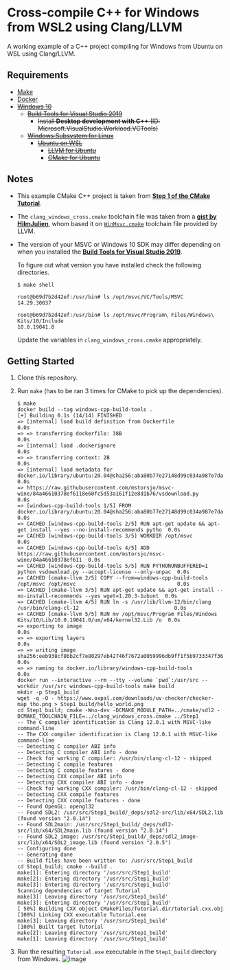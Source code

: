 # Cross-compile C++ for Windows from WSL2 using Clang/LLVM

A working example of a C++ project compiling for Windows from Ubuntu on WSL using Clang/LLVM.

## Requirements
-   [Make](https://www.gnu.org/software/make/)
-   [Docker](https://docs.docker.com/get-docker/)
-   ~~[Windows 10](https://www.microsoft.com/en-gb/software-download/windows10)~~
    -   ~~[Build Tools for Visual Studio 2019](https://visualstudio.microsoft.com/downloads/#build-tools-for-visual-studio-2019)~~
        -   ~~Install **Desktop development with C++** (ID: Microsoft.VisualStudio.Workload.VCTools)~~
    -   ~~[Windows Subsystem for Linux](https://docs.microsoft.com/en-us/windows/wsl/install-win10)~~
        -   ~~[Ubuntu on WSL](https://ubuntu.com/wsl)~~
            -   ~~[LLVM for Ubuntu](https://apt.llvm.org/)~~
            -   ~~[CMake for Ubuntu](https://apt.kitware.com/)~~

## Notes

-   This example CMake C++ project is taken from [**Step 1 of the CMake Tutorial**](https://cmake.org/cmake/help/latest/guide/tutorial/index.html#a-basic-starting-point-step-1).
-   The `clang_windows_cross.cmake` toolchain file was taken from a [**gist by HilmJulien**](https://gist.github.com/HiImJulien/3eb47d7d874fe5483810bd77940e74c0), whom based it on [`WinMsvc.cmake`](https://github.com/llvm/llvm-project/blob/llvmorg-12.0.0/llvm/cmake/platforms/WinMsvc.cmake) toolchain file provided by LLVM.
-   The version of your MSVC or Windows 10 SDK may differ depending on when you installed the [**Build Tools for Visual Studio 2019**](https://visualstudio.microsoft.com/downloads/#build-tools-for-visual-studio-2019).

    To figure out what version you have installed check the following directories.
    ```shell
    $ make shell

    root@b69d7b2d42ef:/usr/bin# ls /opt/msvc/VC/Tools/MSVC
    14.29.30037

    root@b69d7b2d42ef:/usr/bin# ls /opt/msvc/Program\ Files/Windows\ Kits/10/Include
    10.0.19041.0
    ```
    Update the variables in `clang_windows_cross.cmake` appropriately.

## Getting Started

1.  Clone this repository.

2.  Run `make` (has to be ran 3 times for CMake to pick up the dependencies).
    ```shell
    $ make
    docker build --tag windows-cpp-build-tools .
    [+] Building 0.1s (14/14) FINISHED                                                                                       
    => [internal] load build definition from Dockerfile                                                                0.0s
    => => transferring dockerfile: 38B                                                                                 0.0s
    => [internal] load .dockerignore                                                                                   0.0s
    => => transferring context: 2B                                                                                     0.0s
    => [internal] load metadata for docker.io/library/ubuntu:20.04@sha256:aba80b77e27148d99c034a987e7da3a287ed4553903  0.0s
    => https://raw.githubusercontent.com/mstorsjo/msvc-wine/84a46610378ef6118e60fc5d53a161f12e8d1b76/vsdownload.py     0.0s
    => [windows-cpp-build-tools 1/5] FROM docker.io/library/ubuntu:20.04@sha256:aba80b77e27148d99c034a987e7da3a287ed4  0.0s
    => CACHED [windows-cpp-build-tools 2/5] RUN apt-get update && apt-get install --yes --no-install-recommends pytho  0.0s
    => CACHED [windows-cpp-build-tools 3/5] WORKDIR /opt/msvc                                                          0.0s
    => CACHED [windows-cpp-build-tools 4/5] ADD https://raw.githubusercontent.com/mstorsjo/msvc-wine/84a46610378ef611  0.0s
    => CACHED [windows-cpp-build-tools 5/5] RUN PYTHONUNBUFFERED=1 python vsdownload.py --accept-license --only-unpac  0.0s
    => CACHED [cmake-llvm 2/5] COPY --from=windows-cpp-build-tools /opt/msvc /opt/msvc                                 0.0s
    => CACHED [cmake-llvm 3/5] RUN apt-get update && apt-get install --no-install-recommends --yes wget=1.20.3-1ubunt  0.0s
    => CACHED [cmake-llvm 4/5] RUN ln -s /usr/lib/llvm-12/bin/clang /usr/bin/clang-cl-12                               0.0s
    => CACHED [cmake-llvm 5/5] RUN mv /opt/msvc/Program Files/Windows Kits/10/Lib/10.0.19041.0/um/x64/kernel32.Lib /o  0.0s
    => exporting to image                                                                                              0.0s
    => => exporting layers                                                                                             0.0s
    => => writing image sha256:eeb938cf86b2cf7e80297eb42746f7672a0059996db9ff1f5b9733347f360a21                        0.0s
    => => naming to docker.io/library/windows-cpp-build-tools                                                          0.0s
    docker run --interactive --rm --tty --volume `pwd`:/usr/src --workdir /usr/src windows-cpp-build-tools make build
    mkdir -p Step1_build 
    wget -q -O - https://www.oxpal.com/downloads/uv-checker/checker-map_tho.png > Step1_build/hello_world.png
    cd Step1_build; cmake -Wno-dev -DCMAKE_MODULE_PATH=../cmake/sdl2 -DCMAKE_TOOLCHAIN_FILE=../clang_windows_cross.cmake ../Step1
    -- The C compiler identification is Clang 12.0.1 with MSVC-like command-line
    -- The CXX compiler identification is Clang 12.0.1 with MSVC-like command-line
    -- Detecting C compiler ABI info
    -- Detecting C compiler ABI info - done
    -- Check for working C compiler: /usr/bin/clang-cl-12 - skipped
    -- Detecting C compile features
    -- Detecting C compile features - done
    -- Detecting CXX compiler ABI info
    -- Detecting CXX compiler ABI info - done
    -- Check for working CXX compiler: /usr/bin/clang-cl-12 - skipped
    -- Detecting CXX compile features
    -- Detecting CXX compile features - done
    -- Found OpenGL: opengl32   
    -- Found SDL2: /usr/src/Step1_build/_deps/sdl2-src/lib/x64/SDL2.lib (found version "2.0.14") 
    -- Found SDL2main: /usr/src/Step1_build/_deps/sdl2-src/lib/x64/SDL2main.lib (found version "2.0.14") 
    -- Found SDL2_image: /usr/src/Step1_build/_deps/sdl2_image-src/lib/x64/SDL2_image.lib (found version "2.0.5") 
    -- Configuring done
    -- Generating done
    -- Build files have been written to: /usr/src/Step1_build
    cd Step1_build; cmake --build .
    make[1]: Entering directory '/usr/src/Step1_build'
    make[2]: Entering directory '/usr/src/Step1_build'
    make[3]: Entering directory '/usr/src/Step1_build'
    Scanning dependencies of target Tutorial
    make[3]: Leaving directory '/usr/src/Step1_build'
    make[3]: Entering directory '/usr/src/Step1_build'
    [ 50%] Building CXX object CMakeFiles/Tutorial.dir/tutorial.cxx.obj
    [100%] Linking CXX executable Tutorial.exe
    make[3]: Leaving directory '/usr/src/Step1_build'
    [100%] Built target Tutorial
    make[2]: Leaving directory '/usr/src/Step1_build'
    make[1]: Leaving directory '/usr/src/Step1_build'
    ```

3.  Run the resulting `Tutorial.exe` executable in the `Step1_build` directory from Windows.
    ![image](https://user-images.githubusercontent.com/1833542/125002789-9dd4ba80-e04d-11eb-8f56-ea92b1531158.png)
